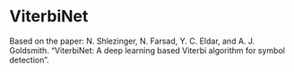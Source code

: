 # ViterbiNet

Based on the paper: 
N. Shlezinger, N. Farsad, Y. C. Eldar, and A. J. Goldsmith.
“ViterbiNet: A deep learning based Viterbi algorithm for symbol detection”.
